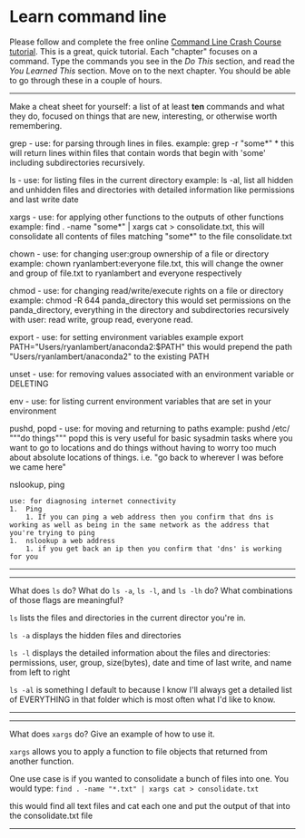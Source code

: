 # Learn command line

Please follow and complete the free online [Command Line Crash Course
tutorial](http://cli.learncodethehardway.org/book/). This is a great,
quick tutorial. Each "chapter" focuses on a command. Type the commands
you see in the _Do This_ section, and read the _You Learned This_
section. Move on to the next chapter. You should be able to go through
these in a couple of hours.


---

Make a cheat sheet for yourself: a list of at least **ten** commands and what they do, focused on things that are new, interesting, or otherwise worth remembering.

grep - 
    use: for parsing through lines in files.
    example: grep -r "some*" *
        this will return lines within files that contain words that begin with 'some' including subdirectories recursively.  

ls -
    use: for listing files in the current directory
    example: ls -al, list all hidden and unhidden files and directories with detailed information like permissions and last write date

xargs - 
    use: for applying other functions to the outputs of other functions
    example: find . -name "some*" | xargs cat > consolidate.txt,
        this will consolidate all contents of files matching "some*" to the file consolidate.txt

chown - 
    use: for changing user:group ownership of a file or directory
    example: chown ryanlambert:everyone file.txt, 
        this will change the owner and group of file.txt to ryanlambert and everyone respectively

chmod - 
    use: for changing read/write/execute rights on a file or directory
    example: chmod -R 644 panda_directory
        this would set permissions on the panda_directory, everything in the directory and subdirectories recursively with user: read write, group read, everyone read.  

export - 
    use: for setting environment variables
    example export PATH="Users/ryanlambert/anaconda2:$PATH"
        this would prepend the path "Users/ryanlambert/anaconda2" to the existing PATH

unset - 
    use: for removing values associated with an environment variable or DELETING

env - 
    use: for listing current environment variables that are set in your environment

pushd, popd - 
    use: for moving and returning to paths 
    example:
        pushd /etc/
        """do things"""
        popd
            this is very useful for basic sysadmin tasks where you want to go to locations and do things without having to worry too much about absolute locations of things.  i.e. "go back to wherever I was before we came here"

nslookup, ping

    use: for diagnosing internet connectivity
    1.  Ping
        1. If you can ping a web address then you confirm that dns is working as well as being in the same network as the address that you're trying to ping
    1.  nslookup a web address
        1. if you get back an ip then you confirm that 'dns' is working for you


---


---

What does `ls` do? What do `ls -a`, `ls -l`, and `ls -lh` do? What combinations of those flags are meaningful?

`ls` lists the files and directories in the current director you're in.  

`ls -a` displays the hidden files and directories

`ls -l` displays the detailed information about the files and directories: 
permissions, user, group, size(bytes), date and time of last write, and name 
from left to right

`ls -al` is something I default to because I know I'll always get a detailed list of EVERYTHING in that folder which is most often what I'd like to know.  

---


---

What does `xargs` do? Give an example of how to use it.

`xargs` allows you to apply a function to file objects that returned from another function.

One use case is if you wanted to consolidate a bunch of files into one.  You would type:
`find . -name "*.txt" | xargs cat > consolidate.txt`

this would find all text files and cat each one and put the output of that into the consolidate.txt file 

---

